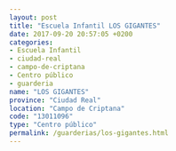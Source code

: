 ```yaml
---
layout: post
title: "Escuela Infantil LOS GIGANTES"
date: 2017-09-20 20:57:05 +0200
categories:
- Escuela Infantil
- ciudad-real
- campo-de-criptana
- Centro público
- guarderia
name: "LOS GIGANTES"
province: "Ciudad Real"
location: "Campo de Criptana"
code: "13011096"
type: "Centro público"
permalink: /guarderias/los-gigantes.html
---
```

